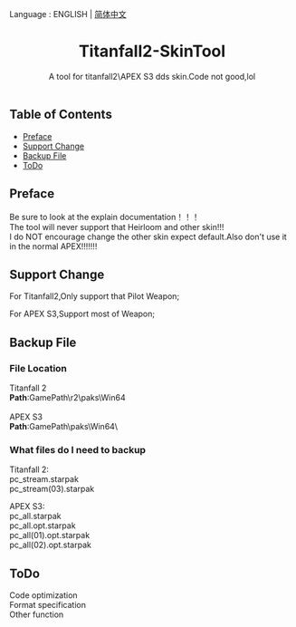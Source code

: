 Language : ENGLISH | [简体中文](./README.zh-CN.md)
<h1 align="center">Titanfall2-SkinTool</h1>

<div align="center">A tool for titanfall2\APEX S3 dds skin.Code not good,lol</div><br>

## Table of Contents

- [Preface](#preface)
- [Support Change](#support-change)
- [Backup File](#backup-file)
- [ToDo](#todo)

## Preface

Be sure to look at the explain documentation！！！<br>
The tool will never support that Heirloom and other skin!!!<br>
I do NOT encourage change the other skin expect default.Also don't use it in the normal APEX!!!!!!!

## Support Change

For Titanfall2,Only support that Pilot Weapon;


For APEX S3,Support most of Weapon;

## Backup File

### File Location

Titanfall 2<br>
**Path**:GamePath\r2\paks\Win64\
<br>
APEX S3<br>
**Path**:GamePath\paks\Win64\


### What files do I need to backup

Titanfall 2:
<br>
pc_stream.starpak
<br>
pc_stream(03).starpak
<br>

APEX S3:
<br>
pc_all.starpak
<br>
pc_all.opt.starpak
<br>
pc_all(01).opt.starpak
<br>
pc_all(02).opt.starpak


## ToDo

Code optimization
<br>
Format specification
<br>
Other function 

